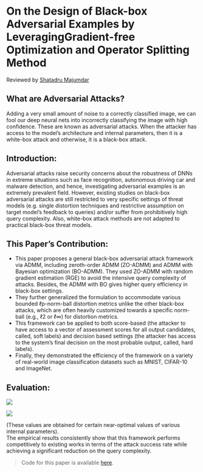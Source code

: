 # On the Design of Black-box Adversarial Examples by LeveragingGradient-free Optimization and Operator Splitting Method
Reviewed by [Shatadru Majumdar](https://www.linkedin.com/in/shatadru-majumdar-ab262317b/)
## What are Adversarial Attacks?
Adding a very small amount of noise to a correctly classified image, we can fool our deep neural nets into incorrectly classifying the image with high confidence. These are known as adversarial attacks. When the attacker has access to the model’s architecture and internal parameters, then it is a white-box attack and otherwise, it is a black-box attack.
## Introduction:
Adversarial attacks raise security concerns about the robustness of DNNs in extreme situations such as face recognition, autonomous driving car and malware detection, and hence, investigating adversarial examples is an extremely prevalent field. However, existing studies on black-box adversarial attacks are still restricted to very specific settings of threat models (e.g. single distortion techniques and restrictive assumption on target model’s feedback to queries) and/or suffer from prohibitively high query complexity. Also, white-box attack methods are not adapted to practical black-box threat models.
## This Paper’s Contribution:
* This paper proposes a general black-box adversarial attack framework via ADMM, including zeroth-order ADMM (ZO-ADMM) and ADMM with Bayesian optimization (BO-ADMM). They used ZO-ADMM with random gradient estimation (RGE) to avoid the intensive query complexity of attacks. Besides, the ADMM with BO gives higher query efficiency in black-box settings.
* They further generalized the formulation to accommodate various bounded ℓp-norm-ball distortion metrics unlike the other black-box attacks, which are often heavily customized towards a specific norm-ball (e.g., ℓ2 or ℓ∞) for distortion metrics.
* This framework can be applied to both score-based (the attacker to have access to a vector of assessment scores for all output candidates, called, soft labels) and decision based settings (the attacker has access to the system’s final decision on the most probable output, called, hard labels).
* Finally, they demonstrated the efficiency of the framework on a variety of real-world image classification datasets such as MNIST, CIFAR-10 and ImageNet. 
## Evaluation:

<p>
  <img src="https://github.com/shatadru99/ICCV19-Paper-Review/blob/name-paper_reviews/images/BlackBox_FrameWork_Results.JPG">
</p>

<p>
  <img src="https://github.com/shatadru99/ICCV19-Paper-Review/blob/name-paper_reviews/images/table.JPG">
</p>

(These values are obtained for certain near-optimal values of various internal parameters). </br> The empirical results consistently show that this framework performs competitively to existing works in terms of the attack success rate while achieving a significant reduction on the query complexity. </br>

>Code for this paper is available [here](https://github.com/LinLabNEU/Blackbox_ADMM).

